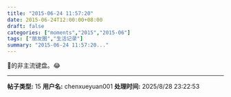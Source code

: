 ```yaml
---
title: "2015-06-24 11:57:20"
date: 2015-06-24T12:00:00+08:00
draft: false
categories: ["moments","2015","2015-06"]
tags: ["朋友圈","生活记录"]
summary: "2015-06-24 11:57:20..."
---
```


🐨的非主流键盘。😂

---

**帖子类型:** 15
**用户名:** chenxueyuan001
**处理时间:** 2025/8/28 23:22:53